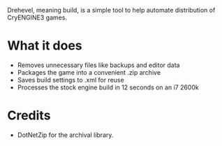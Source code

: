 Drehevel, meaning build, is a simple tool to help automate distribution of CryENGINE3 games.

# What it does

* Removes unnecessary files like backups and editor data
* Packages the game into a convenient .zip archive
* Saves build settings to .xml for reuse
* Processes the stock engine build in 12 seconds on an i7 2600k

# Credits

* DotNetZip for the archival library.